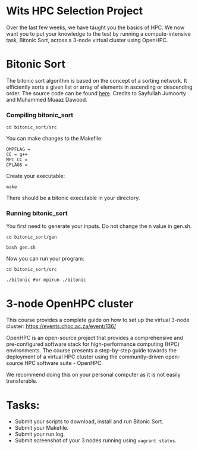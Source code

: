 # Wits HPC Selection Project

Over the last few weeks, we have taught you the basics of HPC. We now want you to put your knowledge to the test by running a compute-intensive task, Bitonic Sort, across a 3-node virtual cluster using OpenHPC.

# Bitonic Sort

The bitonic sort algorithm is based on the concept of a sorting network. It efficiently sorts a given list or array of elements in ascending or descending order. The source code can be found [here](https://github.com/WitsHPC/HPC-InterestGroup/blob/eaeffb8e3feae6082aae674b1c271eea4415fe65/assorted/selection/2024_selection_project/bitonic_sort/README.md). Credits to Sayfullah Jumoorty and Muhammed Muaaz Dawood.

### Compiling bitonic_sort

```
cd bitonic_sort/src
```

You can make changes to the Makefile:

```
OMPFLAG = 
CC = g++
MPI_CC = 
CFLAGS =
```

Create your executable:

```
make
```

There should be a bitonic executable in your directory.

### Running bitonic_sort

You first need to generate your inputs. Do not change the n value in gen.sh.

```
cd bitonic_sort/gen

bash gen.sh
```

Now you can run your program:

```
cd bitonic_sort/src
	
./bitonic #or mpirun ./bitonic
```

# 3-node OpenHPC cluster

This course provides a complete guide on how to set up the virtual 3-node cluster: https://events.chpc.ac.za/event/136/

OpenHPC is an open-source project that provides a comprehensive and pre-configured software stack for high-performance computing (HPC) environments. The course presents a step-by-step guide towards the deployment of a virtual HPC cluster using the community-driven open-source HPC software suite - OpenHPC.

We recommend doing this on your personal computer as it is not easily transferable.

# Tasks:

- Submit your scripts to download, install and run Bitonic Sort.
- Submit your Makefile.
- Submit your run.log.
- Submit screenshot of your 3 nodes running using ```vagrant status```.
